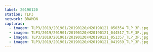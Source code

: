 ```yaml
---
label: 20190120
station: TLP3
network: BRAMON
capturas:
  - imagem: TLP3/2019/201901/20190120/M20190121_050354_TLP_3P.jpg
  - imagem: TLP3/2019/201901/20190120/M20190121_044517_TLP_3P.jpg
  - imagem: TLP3/2019/201901/20190120/M20190121_051357_TLP_3P.jpg
  - imagem: TLP3/2019/201901/20190120/M20190121_041939_TLP_3P.jpg
---
```

